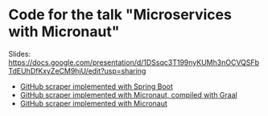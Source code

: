 # Code for the talk "Microservices with Micronaut"

Slides: https://docs.google.com/presentation/d/1DSsqc3T199nyKUMh3nOCVQSFbTdEUhDfKxyZeCM9hjU/edit?usp=sharing

* [GitHub scraper implemented with Spring Boot](github-scraper-spring)
* [GitHub scraper implemented with Micronaut, compiled with Graal](github-scraper-graal)
* [GitHub scraper implemented with Micronaut](github-scraper)
